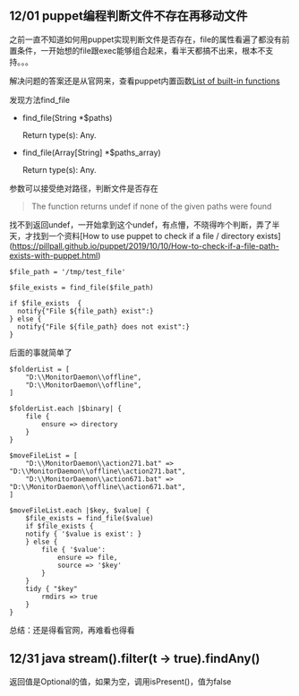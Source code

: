 ## 12/01 puppet编程判断文件不存在再移动文件

之前一直不知道如何用puppet实现判断文件是否存在，file的属性看遍了都没有前置条件，一开始想的file跟exec能够组合起来，看半天都搞不出来，根本不支持。。。

解决问题的答案还是从官网来，查看puppet内置函数[List of built-in functions](https://puppet.com/docs/puppet/5.5/function.html)

发现方法find_file


- find_file(String *$paths)

  Return type(s): Any.
- find_file(Array[String] *$paths_array)

  Return type(s): Any.

参数可以接受绝对路径，判断文件是否存在

> The function returns undef if none of the given paths were found

找不到返回undef，一开始拿到这个undef，有点懵，不晓得咋个判断，弄了半天，才找到一个资料[How to use puppet to check if a file / directory exists]
(https://pillpall.github.io/puppet/2019/10/10/How-to-check-if-a-file-path-exists-with-puppet.html)

```
$file_path = '/tmp/test_file'

$file_exists = find_file($file_path)

if $file_exists  {
  notify{"File ${file_path} exist":}
} else {
  notify{"File ${file_path} does not exist":}
}
```
后面的事就简单了

```
$folderList = [
	"D:\\MonitorDaemon\\offline",
	"D:\\MonitorDaemon\\offline",
]

$folderList.each |$binary| {
	file { 
		ensure => directory
	}
}

$moveFileList = [
	"D:\\MonitorDaemon\\action271.bat" => "D:\\MonitorDaemon\\offline\\action271.bat",
	"D:\\MonitorDaemon\\action671.bat" => "D:\\MonitorDaemon\\offline\\action671.bat",
]

$moveFileList.each |$key, $value| {
	$file_exists = find_file($value)
	if $file_exists {
	notify { '$value is exist': }
	} else {
		file { '$value':
			ensure => file,
			source => '$key'
		}
	}
	tidy { "$key"
		rmdirs => true
	}
}
```


总结：还是得看官网，再难看也得看

## 12/31 java stream().filter(t -> true).findAny()

返回值是Optional<type>的值，如果为空，调用isPresent()，值为false
